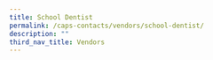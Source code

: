 ```yaml
---
title: School Dentist
permalink: /caps-contacts/vendors/school-dentist/
description: ""
third_nav_title: Vendors
---
```

